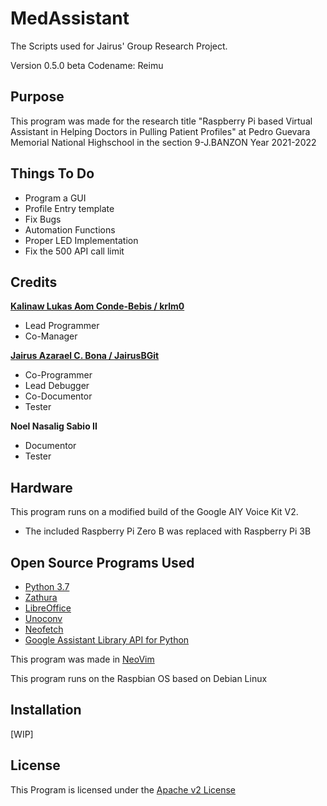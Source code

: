 # MedAssistant
The Scripts used for Jairus' Group Research Project.

Version 0.5.0 beta
Codename: Reimu

## Purpose
This program was made for the research title "Raspberry Pi based Virtual Assistant in Helping Doctors in Pulling Patient Profiles" at Pedro Guevara Memorial National Highschool in the section 9-J.BANZON Year 2021-2022

## Things To Do
- Program a GUI
- Profile Entry template
- Fix Bugs
- Automation Functions
- Proper LED Implementation
- Fix the 500 API call limit

## Credits

[**Kalinaw Lukas Aom Conde-Bebis / krlm0**](https://github.com/krlm0)
 - Lead Programmer
 - Co-Manager

[**Jairus Azarael C. Bona / JairusBGit**](https://github.com/JairusBGit)
 - Co-Programmer
 - Lead Debugger
 - Co-Documentor
 - Tester

**Noel Nasalig Sabio II**
 - Documentor
 - Tester

## Hardware
This program runs on a modified build of the Google AIY Voice Kit V2.

- The included Raspberry Pi Zero B was replaced with Raspberry Pi 3B

## Open Source Programs Used
- [Python 3.7](https://www.python.org/)
- [Zathura](https://github.com/pwmt/zathura)
- [LibreOffice](https://github.com/LibreOffice)
- [Unoconv](https://github.com/unoconv/unoconv)
- [Neofetch](https://github.com/dylanaraps/neofetch)
- [Google Assistant Library API for Python](https://github.com/googlesamples/assistant-sdk-python)

This program was made in [NeoVim](https://github.com/neovim/neovim)

This program runs on the Raspbian OS based on Debian Linux

## Installation
[WIP]

## License
This Program is licensed under the [Apache v2 License](http://www.apache.org/licenses)
